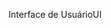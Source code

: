 <span data-ttu-id="57f79-101">Interface de Usuário</span><span class="sxs-lookup"><span data-stu-id="57f79-101">UI</span></span>
